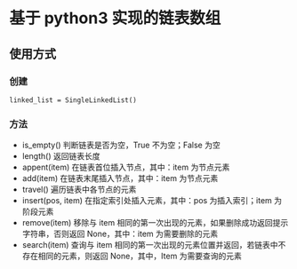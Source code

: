 # 基于 python3 实现的链表数组

## 使用方式

### 创建

`linked_list = SingleLinkedList()`

### 方法

* is_empty() 判断链表是否为空，True 不为空；False 为空
* length() 返回链表长度
* appent(item) 在链表首位插入节点，其中：item 为节点元素
* add(item) 在链表末尾插入节点，其中：item 为节点元素
* travel() 遍历链表中各节点的元素
* insert(pos, item) 在指定索引处插入元素，其中：pos 为插入索引；item 为阶段元素
* remove(item) 移除与 item 相同的第一次出现的元素，如果删除成功返回提示字符串，否则返回 None，其中：item 为需要删除的元素
* search(item) 查询与 item 相同的第一次出现的元素位置并返回，若链表中不存在相同的元素，则返回 None，其中，Item 为需要查询的元素